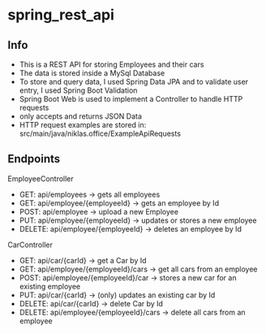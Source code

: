 # spring_rest_api

## Info
- This is a REST API for storing Employees and their cars
- The data is stored inside a MySql Database
- To store and query data, I used Spring Data JPA and to validate user entry, I used Spring Boot Validation
- Spring Boot Web is used to implement a Controller to handle HTTP requests
- only accepts and returns JSON Data
- HTTP request examples are stored in: src/main/java/niklas.office/ExampleApiRequests

## Endpoints
EmployeeController
- GET: api/employees -> gets all employees
- GET: api/employee/{employeeId} -> gets an employee by Id
- POST: api/employee -> upload a new Employee
- PUT: api/employee/{employeeId} -> updates or stores a new employee
- DELETE: api/employee/{employeeId} -> deletes an employee by Id

CarController
- GET: api/car/{carId} -> get a Car by Id
- GET: api/employee/{employeeId}/cars -> get all cars from an employee
- POST: api/employee/{employeeId}/car -> stores a new car for an existing employee
- PUT: api/car/{carId} -> (only) updates an existing car by Id
- DELETE: api/car/{carId} -> delete Car by Id
- DELETE: api/employee/{employeeId}/cars -> delete all cars from an employee
